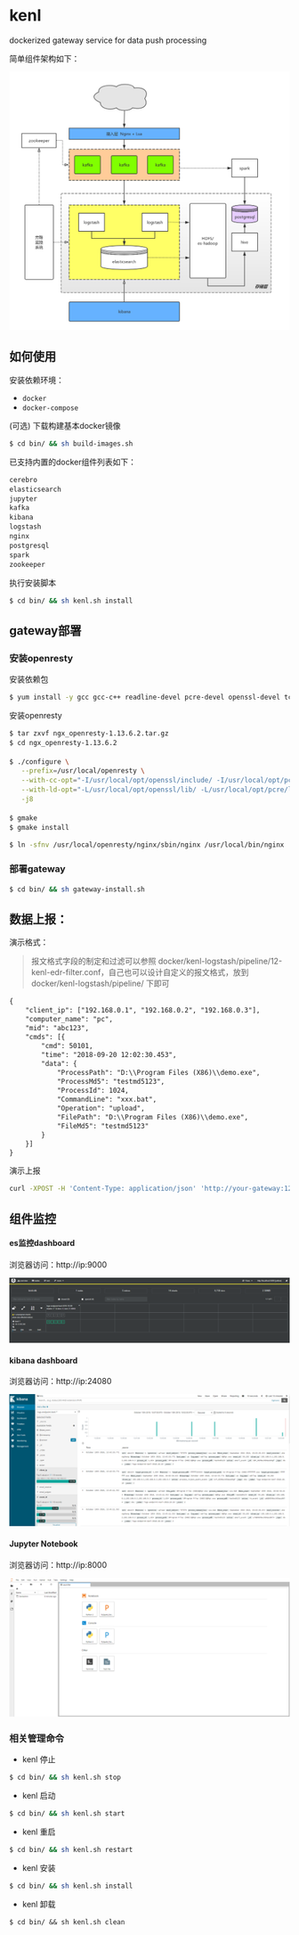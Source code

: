 # kenl

dockerized gateway service for data push processing

简单组件架构如下：

![edr](doc/edr.png)

## 如何使用

安装依赖环境：
- `docker` 
- `docker-compose`

(可选) 下载构建基本docker镜像

```sh
$ cd bin/ && sh build-images.sh
```

已支持内置的docker组件列表如下：

```sh
cerebro
elasticsearch
jupyter
kafka
kibana
logstash
nginx
postgresql
spark
zookeeper
```

执行安装脚本

```sh
$ cd bin/ && sh kenl.sh install
```


## gateway部署

### 安装openresty
    
安装依赖包  

```sh 
$ yum install -y gcc gcc-c++ readline-devel pcre-devel openssl-devel tcl perl zlib zlib-devel
```  
   
    
安装openresty

```sh
$ tar zxvf ngx_openresty-1.13.6.2.tar.gz    
$ cd ngx_openresty-1.13.6.2

$ ./configure \
   --prefix=/usr/local/openresty \
   --with-cc-opt="-I/usr/local/opt/openssl/include/ -I/usr/local/opt/pcre/include/" \
   --with-ld-opt="-L/usr/local/opt/openssl/lib/ -L/usr/local/opt/pcre/lib/" \
   -j8

$ gmake    
$ gmake install
```


```sh
$ ln -sfnv /usr/local/openresty/nginx/sbin/nginx /usr/local/bin/nginx
```

### 部署gateway

```sh
$ cd bin/ && sh gateway-install.sh
```


## 数据上报：

演示格式：

> 报文格式字段的制定和过滤可以参照 docker/kenl-logstash/pipeline/12-kenl-edr-filter.conf，自己也可以设计自定义的报文格式，放到 docker/kenl-logstash/pipeline/ 下即可

```
{
	"client_ip": ["192.168.0.1", "192.168.0.2", "192.168.0.3"],
	"computer_name": "pc",
	"mid": "abc123",
	"cmds": [{
		"cmd": 50101,
		"time": "2018-09-20 12:02:30.453",
		"data": {
			"ProcessPath": "D:\\Program Files (X86)\\demo.exe",
			"ProcessMd5": "testmd5123",
			"ProcessId": 1024,
			"CommandLine": "xxx.bat",
			"Operation": "upload",
			"FilePath": "D:\\Program Files (X86)\\demo.exe",
			"FileMd5": "testmd5123"
		}
	}]
}
```
演示上报

```sh
curl -XPOST -H 'Content-Type: application/json' 'http://your-gateway:12080/push' -d '{"client_ip":["192.168.0.1","192.168.0.2","192.168.0.3"],"computer_name":"pc","mid":"abc123","cmds":[{"cmd":50101,"time":"2018-09-20 12:02:30.453","data":{"ProcessPath":"D:\\Program Files (X86)\\demo.exe","ProcessMd5":"testmd5123","ProcessId":1024,"CommandLine":"xxx.bat","Operation":"upload","FilePath":"D:\\Program Files (X86)\\demo.exe","FileMd5":"testmd5123"}}]}'
```

## 组件监控

#### es监控dashboard

浏览器访问：http://ip:9000

![cerebro](doc/cerebro.png)

#### kibana dashboard

浏览器访问：http://ip:24080

![kibana](doc/kibana.png)


#### Jupyter Notebook

浏览器访问：http://ip:8000

![jupyter](doc/jupyter.png)


### 相关管理命令

- kenl 停止

```sh
$ cd bin/ && sh kenl.sh stop
```

- kenl 启动

```sh
$ cd bin/ && sh kenl.sh start
```

- kenl 重启

```sh
$ cd bin/ && sh kenl.sh restart
```

- kenl 安装

```sh
$ cd bin/ && sh kenl.sh install
```

- kenl 卸载

```
$ cd bin/ && sh kenl.sh clean
```